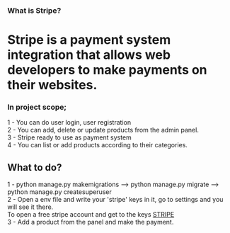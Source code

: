 ### What is Stripe?

# Stripe is a payment system integration that allows web developers to make payments on their websites.<br>

### In project scope; 
1 - You can do user login, user registration <br>
2 - You can add, delete or update products from the admin panel. <br>
3 - Stripe ready to use as payment system <br>
4 - You can list or add products according to their categories. <br>

## What to do?
1 - python manage.py makemigrations --> python manage.py migrate --> python manage.py createsuperuser <br>
2 - Open a env file and write your 'stripe' keys in it, go to settings and you will see it there. <br> To open a free stripe account and get to the keys [STRIPE](https://dashboard.stripe.com/test/apikeys)<br>
3 - Add a product from the panel and make the payment. <br>
